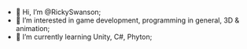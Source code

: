 - 👋 Hi, I’m @RickySwanson;
- 👀 I’m interested in game development, programming in general, 3D & animation;
- 🌱 I’m currently learning Unity, C#, Phyton;

<!---
RickySwanson/RickySwanson is a ✨ special ✨ repository because its `README.md` (this file) appears on your GitHub profile.
You can click the Preview link to take a look at your changes.
--->
